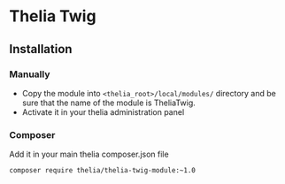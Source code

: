 # Thelia Twig

## Installation

### Manually

* Copy the module into ```<thelia_root>/local/modules/``` directory and be sure that the name of the module is TheliaTwig.
* Activate it in your thelia administration panel

### Composer

Add it in your main thelia composer.json file

```
composer require thelia/thelia-twig-module:~1.0
```

